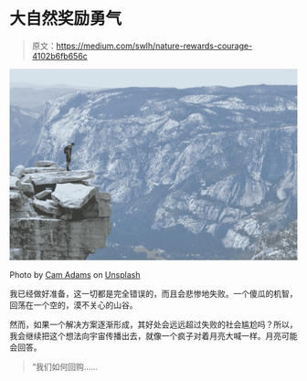 # 大自然奖励勇气

> 原文：<https://medium.com/swlh/nature-rewards-courage-4102b6fb656c>

![](img/ba18e524703808bfc793da54385270b8.png)

Photo by [Cam Adams](https://unsplash.com/photos/7TmqwexUtWQ?utm_source=unsplash&utm_medium=referral&utm_content=creditCopyText) on [Unsplash](https://unsplash.com/search/photos/nature?utm_source=unsplash&utm_medium=referral&utm_content=creditCopyText)

我已经做好准备，这一切都是完全错误的，而且会悲惨地失败。一个傻瓜的机智，回荡在一个空的，漠不关心的山谷。

然而，如果一个解决方案逐渐形成，其好处会远远超过失败的社会尴尬吗？所以，我会继续把这个想法向宇宙传播出去，就像一个疯子对着月亮大喊一样。月亮可能会回答。

> “我们如何回购……